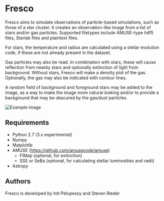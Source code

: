 # Fresco
Fresco aims to simulate observations of particle-based simulations, such as
those of a star cluster. It creates an observation-like image from a list of
stars and/or gas particles. Supported filetypes include AMUSE-type hdf5 files,
Starlab files and plaintext files.

For stars, the temperature and radius are calculated using a stellar evolution
code, if these are not already present in the dataset.

Gas particles may also be read. In combination with stars, these will cause
reflection from nearby stars and optionally extinction of light from
background. Without stars, Fresco will make a density plot of the gas.
Optionally, the gas may also be indicated with contour lines.

A random field of background and foreground stars may be added to the image, as
a way to make the image more natural looking and/or to provide a background
that may be obscured by the gas/dust particles.

![Example image](test.png)

## Requirements

- Python 2.7 (3.x experimental)
- Numpy
- Matplotlib
- AMUSE (https://github.com/amusecode/amuse)
  - FIMap (optional, for extinction)
  - SSE or SeBa (optional, for calculating stellar luminosities and radii)
- Astropy

## Authors

Fresco is developed by Inti Pelupessy and Steven Rieder
